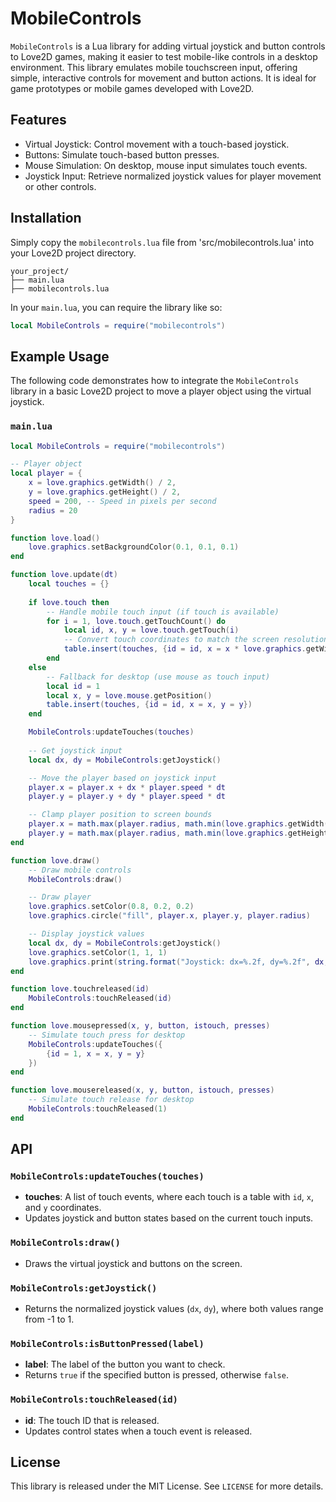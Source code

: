 # MobileControls

`MobileControls` is a Lua library for adding virtual joystick and button controls to Love2D games, making it easier to test mobile-like controls in a desktop environment. This library emulates mobile touchscreen input, offering simple, interactive controls for movement and button actions. It is ideal for game prototypes or mobile games developed with Love2D.

## Features

- Virtual Joystick: Control movement with a touch-based joystick.
- Buttons: Simulate touch-based button presses.
- Mouse Simulation: On desktop, mouse input simulates touch events.
- Joystick Input: Retrieve normalized joystick values for player movement or other controls.

## Installation

Simply copy the `mobilecontrols.lua` file from 'src/mobilecontrols.lua' into your Love2D project directory.

```plaintext
your_project/
├── main.lua
├── mobilecontrols.lua
```

In your `main.lua`, you can require the library like so:

```lua
local MobileControls = require("mobilecontrols")
```

## Example Usage

The following code demonstrates how to integrate the `MobileControls` library in a basic Love2D project to move a player object using the virtual joystick.

### `main.lua`

```lua
local MobileControls = require("mobilecontrols")

-- Player object
local player = {
    x = love.graphics.getWidth() / 2,
    y = love.graphics.getHeight() / 2,
    speed = 200, -- Speed in pixels per second
    radius = 20
}

function love.load()
    love.graphics.setBackgroundColor(0.1, 0.1, 0.1)
end

function love.update(dt)
    local touches = {}
    
    if love.touch then
        -- Handle mobile touch input (if touch is available)
        for i = 1, love.touch.getTouchCount() do
            local id, x, y = love.touch.getTouch(i)
            -- Convert touch coordinates to match the screen resolution
            table.insert(touches, {id = id, x = x * love.graphics.getWidth(), y = y * love.graphics.getHeight()})
        end
    else
        -- Fallback for desktop (use mouse as touch input)
        local id = 1
        local x, y = love.mouse.getPosition()
        table.insert(touches, {id = id, x = x, y = y})
    end

    MobileControls:updateTouches(touches)
    
    -- Get joystick input
    local dx, dy = MobileControls:getJoystick()

    -- Move the player based on joystick input
    player.x = player.x + dx * player.speed * dt
    player.y = player.y + dy * player.speed * dt

    -- Clamp player position to screen bounds
    player.x = math.max(player.radius, math.min(love.graphics.getWidth() - player.radius, player.x))
    player.y = math.max(player.radius, math.min(love.graphics.getHeight() - player.radius, player.y))
end

function love.draw()
    -- Draw mobile controls
    MobileControls:draw()

    -- Draw player
    love.graphics.setColor(0.8, 0.2, 0.2)
    love.graphics.circle("fill", player.x, player.y, player.radius)

    -- Display joystick values
    local dx, dy = MobileControls:getJoystick()
    love.graphics.setColor(1, 1, 1)
    love.graphics.print(string.format("Joystick: dx=%.2f, dy=%.2f", dx, dy), 10, 10)
end

function love.touchreleased(id)
    MobileControls:touchReleased(id)
end

function love.mousepressed(x, y, button, istouch, presses)
    -- Simulate touch press for desktop
    MobileControls:updateTouches({
        {id = 1, x = x, y = y}
    })
end

function love.mousereleased(x, y, button, istouch, presses)
    -- Simulate touch release for desktop
    MobileControls:touchReleased(1)
end
```

## API

### `MobileControls:updateTouches(touches)`

- **touches**: A list of touch events, where each touch is a table with `id`, `x`, and `y` coordinates.
- Updates joystick and button states based on the current touch inputs.

### `MobileControls:draw()`

- Draws the virtual joystick and buttons on the screen.

### `MobileControls:getJoystick()`

- Returns the normalized joystick values (`dx`, `dy`), where both values range from -1 to 1.

### `MobileControls:isButtonPressed(label)`

- **label**: The label of the button you want to check.
- Returns `true` if the specified button is pressed, otherwise `false`.

### `MobileControls:touchReleased(id)`

- **id**: The touch ID that is released.
- Updates control states when a touch event is released.

## License

This library is released under the MIT License. See `LICENSE` for more details.
